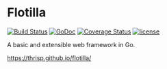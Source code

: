 # Flotilla

[![Build Status](https://travis-ci.org/thrisp/flotilla.svg?branch=master)](https://travis-ci.org/thrisp/flotilla)
[![GoDoc](https://godoc.org/github.com/thrisp/flotilla?status.png)](https://godoc.org/github.com/thrisp/flotilla)
[![Coverage Status](https://coveralls.io/repos/thrisp/flotilla/badge.png?branch=master)](https://coveralls.io/r/thrisp/flotilla?branch=master)
[![license](http://img.shields.io/badge/license-MIT-red.svg?style=flat)](https://raw.githubusercontent.com/thrisp/engine/master/LICENSE)

A basic and extensible web framework in Go.

https://thrisp.github.io/flotilla/
